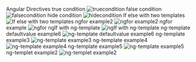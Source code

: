 Angular Directives
true condition
![truecondition](https://user-images.githubusercontent.com/83118372/122573122-4a012380-d003-11eb-8cf7-4977d267f63c.JPG)
false condition
![falsecondition](https://user-images.githubusercontent.com/83118372/122572931-158d6780-d003-11eb-8168-08dcc455df4c.JPG)
hide condition
![hidecondition](https://user-images.githubusercontent.com/83118372/122573053-3786ea00-d003-11eb-957d-8bf7d49cc5d8.JPG)
If else with two templates
![If else with two templates](https://user-images.githubusercontent.com/83118372/122573240-6b620f80-d003-11eb-92b3-6b76ac6181a5.JPG)
ngfor example2
![ngfor example2](https://user-images.githubusercontent.com/83118372/122573293-774dd180-d003-11eb-8cb7-98cf88921e51.JPG)
ngfor example
![ngfor](https://user-images.githubusercontent.com/83118372/122573516-b8de7c80-d003-11eb-8523-8e4b72c26956.JPG)
ngIf with ng-template
![ngIf with ng-template](https://user-images.githubusercontent.com/83118372/122573694-c431a800-d003-11eb-8707-acadd98ec141.JPG)
ng-template defaultvalue example6
![ng-template defaultvalue example6](https://user-images.githubusercontent.com/83118372/122573786-cf84d380-d003-11eb-8639-dc7467bc0f1c.JPG)
ng-template example3
![ng-template example3](https://user-images.githubusercontent.com/83118372/122573894-ed523880-d003-11eb-84f1-f21d8cf52fef.JPG)
ng-template example4
![ng-template example4](https://user-images.githubusercontent.com/83118372/122573934-f8a56400-d003-11eb-8d18-d55059f4ecb1.JPG)
ng-template example5
![ng-template example5](https://user-images.githubusercontent.com/83118372/122573988-078c1680-d004-11eb-9e64-626b94b6c4ce.JPG)
ng-templet example2
![ng-templet example2](https://user-images.githubusercontent.com/83118372/122574074-21c5f480-d004-11eb-81bf-7fc5425eb089.JPG)

